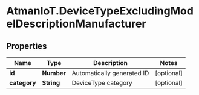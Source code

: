 # AtmanIoT.DeviceTypeExcludingModelDescriptionManufacturer

## Properties

Name | Type | Description | Notes
------------ | ------------- | ------------- | -------------
**id** | **Number** | Automatically generated ID | [optional] 
**category** | **String** | DeviceType category | [optional] 


